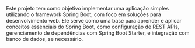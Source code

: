 Este projeto tem como objetivo implementar uma aplicação simples utilizando o framework Spring Boot, com foco em soluções para desenvolvimento web. Ele serve como uma base para aprender e aplicar conceitos essenciais do Spring Boot, como configuração de REST APIs, gerenciamento de dependências com Spring Boot Starter, e integração com banco de dados, se necessário.
